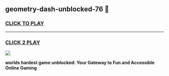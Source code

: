 
## geometry-dash-unblocked-76 👋
<h3>
<a href="https://premium.freeplayer.one?title=geometry-dash-unblocked-76&ref=14F">CLICK TO PLAY</a></h3>
<hr>

<h3>
<a href="https://premium.freeplayer.one?title=geometry-dash-unblocked-76&ref=14F">CLICK 2 PLAY</a>
  
</h3>

<a href="https://premium.freeplayer.one?title=geometry-dash-unblocked-76&ref=12F/"><img src="https://clearcache.store/games.png"></a>


**worlds hardest game unblocked: Your Gateway to Fun and Accessible Online Gaming**

